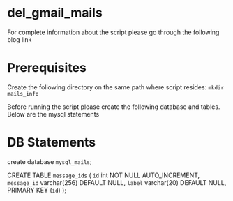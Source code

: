 # del_gmail_mails

For complete information about the script please go through the following blog link

# Prerequisites

Create the following directory on the same path where script resides:
`mkdir mails_info`

Before running the script please create the following database and tables.
Below are the mysql statements 

DB Statements
========
create database `mysql_mails`;

CREATE TABLE `message_ids` (
  `id` int NOT NULL AUTO_INCREMENT,
  `message_id` varchar(256) DEFAULT NULL,
  `label` varchar(20) DEFAULT NULL,
  PRIMARY KEY (`id`)
);
